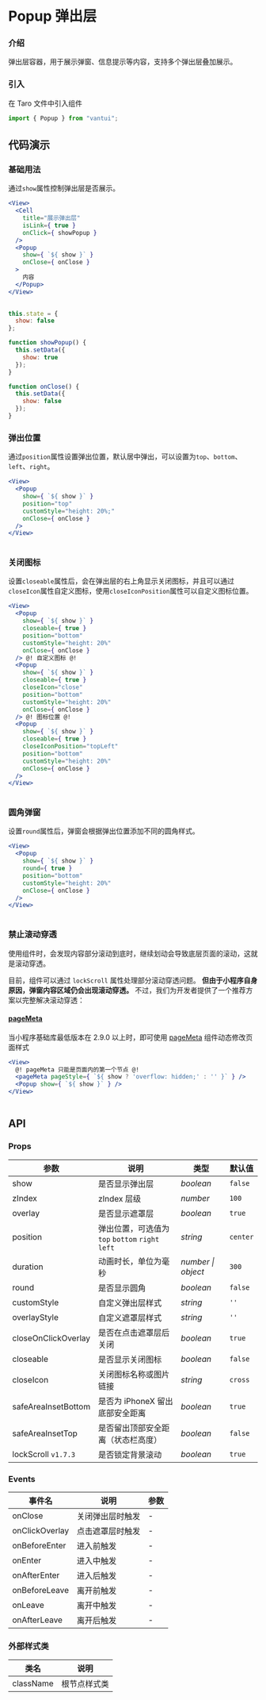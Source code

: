 # Popup 弹出层

### 介绍

弹出层容器，用于展示弹窗、信息提示等内容，支持多个弹出层叠加展示。

### 引入

在 Taro 文件中引入组件

```js
import { Popup } from "vantui"; 
```

## 代码演示

### 基础用法

通过`show`属性控制弹出层是否展示。

```jsx
<View>
  <Cell
    title="展示弹出层"
    isLink={ true }
    onClick={ showPopup }
  />
  <Popup
    show={ `${ show }` }
    onClose={ onClose }
  >
    内容
  </Popup>
</View>
 
```

```js
this.state = {
  show: false
};

function showPopup() {
  this.setData({
    show: true
  });
}

function onClose() {
  this.setData({
    show: false
  });
} 
```

### 弹出位置

通过`position`属性设置弹出位置，默认居中弹出，可以设置为`top`、`bottom`、`left`、`right`。

```jsx
<View>
  <Popup
    show={ `${ show }` }
    position="top"
    customStyle="height: 20%;"
    onClose={ onClose }
  />
</View>
 
```

### 关闭图标

设置`closeable`属性后，会在弹出层的右上角显示关闭图标，并且可以通过`closeIcon`属性自定义图标，使用`closeIconPosition`属性可以自定义图标位置。

```jsx
<View>
  <Popup
    show={ `${ show }` }
    closeable={ true }
    position="bottom"
    customStyle="height: 20%"
    onClose={ onClose }
  /> @! 自定义图标 @!
  <Popup
    show={ `${ show }` }
    closeable={ true }
    closeIcon="close"
    position="bottom"
    customStyle="height: 20%"
    onClose={ onClose }
  /> @! 图标位置 @!
  <Popup
    show={ `${ show }` }
    closeable={ true }
    closeIconPosition="topLeft"
    position="bottom"
    customStyle="height: 20%"
    onClose={ onClose }
  />
</View>
 
```

### 圆角弹窗

设置`round`属性后，弹窗会根据弹出位置添加不同的圆角样式。

```jsx
<View>
  <Popup
    show={ `${ show }` }
    round={ true }
    position="bottom"
    customStyle="height: 20%"
    onClose={ onClose }
  />
</View>
 
```

### 禁止滚动穿透

使用组件时，会发现内容部分滚动到底时，继续划动会导致底层页面的滚动，这就是滚动穿透。

目前，组件可以通过 `lockScroll` 属性处理部分滚动穿透问题。 **但由于小程序自身原因，弹窗内容区域仍会出现滚动穿透。** 不过，我们为开发者提供了一个推荐方案以完整解决滚动穿透：

#### [pageMeta](https://developers.weixin.qq.com/miniprogram/dev/component/pageMeta.html)

当小程序基础库最低版本在 2.9.0 以上时，即可使用 [pageMeta](https://developers.weixin.qq.com/miniprogram/dev/component/pageMeta.html) 组件动态修改页面样式

```jsx
<View>
  @! pageMeta 只能是页面内的第一个节点 @!
  <pageMeta pageStyle={ `${ show ? 'overflow: hidden;' : '' }` } />
  <Popup show={ `${ show }` } />
</View>
 
```

## API

### Props

| 参数 | 说明 | 类型 | 默认值 |
| --- | --- | --- | --- |
| show | 是否显示弹出层 | _boolean_ | `false` |
| zIndex | zIndex 层级 | _number_ | `100` |
| overlay | 是否显示遮罩层 | _boolean_ | `true` |
| position | 弹出位置，可选值为 `top` `bottom` `right` `left` | _string_ | `center` |
| duration | 动画时长，单位为毫秒 | _number \| object_ | `300` |
| round | 是否显示圆角 | _boolean_ | `false` |
| customStyle | 自定义弹出层样式 | _string_ | `''` |
| overlayStyle | 自定义遮罩层样式 | _string_ | `''` |
| closeOnClickOverlay | 是否在点击遮罩层后关闭 | _boolean_ | `true` |
| closeable | 是否显示关闭图标 | _boolean_ | `false` |
| closeIcon | 关闭图标名称或图片链接 | _string_ | `cross` |
| safeAreaInsetBottom | 是否为 iPhoneX 留出底部安全距离 | _boolean_ | `true` |
| safeAreaInsetTop | 是否留出顶部安全距离（状态栏高度） | _boolean_ | `false` |
| lockScroll `v1.7.3` | 是否锁定背景滚动 | _boolean_ | `true` |

### Events

| 事件名             | 说明             | 参数 |
| ------------------ | ---------------- | ---- |
| onClose         | 关闭弹出层时触发 | -    |
| onClickOverlay | 点击遮罩层时触发 | -    |
| onBeforeEnter  | 进入前触发       | -    |
| onEnter         | 进入中触发       | -    |
| onAfterEnter   | 进入后触发       | -    |
| onBeforeLeave  | 离开前触发       | -    |
| onLeave         | 离开中触发       | -    |
| onAfterLeave   | 离开后触发       | -    |

### 外部样式类

| 类名         | 说明         |
| ------------ | ------------ |
| className | 根节点样式类 |
